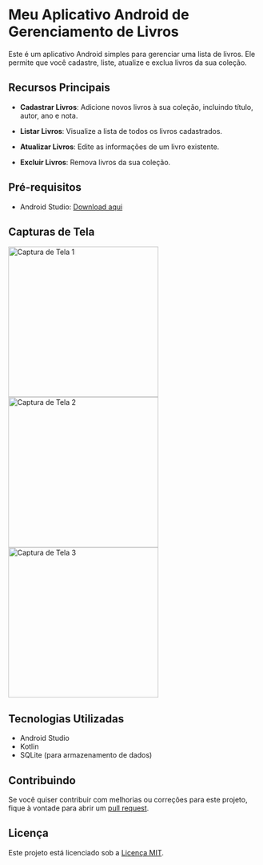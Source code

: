 # Meu Aplicativo Android de Gerenciamento de Livros

Este é um aplicativo Android simples para gerenciar uma lista de livros. Ele permite que você cadastre, liste, atualize e exclua livros da sua coleção.

## Recursos Principais

- **Cadastrar Livros**: Adicione novos livros à sua coleção, incluindo título, autor, ano e nota.

- **Listar Livros**: Visualize a lista de todos os livros cadastrados.

- **Atualizar Livros**: Edite as informações de um livro existente.

- **Excluir Livros**: Remova livros da sua coleção.

## Pré-requisitos

- Android Studio: [Download aqui](https://developer.android.com/studio)

## Capturas de Tela

<img src="https://github.com/3runoWilliam/Livraria-APP/assets/85655579/a2c65588-b42e-4e02-9743-bde95005fc53" alt="Captura de Tela 1" width="300" align="center" />
<img src="https://github.com/3runoWilliam/Livraria-APP/assets/85655579/655add54-e379-4921-a680-92ef950815a2" alt="Captura de Tela 2" width="300" align="center" />
<img src="https://github.com/3runoWilliam/Livraria-APP/assets/85655579/dddf935a-4085-4359-ab9e-fcbe4211e173" alt="Captura de Tela 3" width="300" align="center" />


## Tecnologias Utilizadas
- Android Studio
- Kotlin
- SQLite (para armazenamento de dados)

## Contribuindo

Se você quiser contribuir com melhorias ou correções para este projeto, fique à vontade para abrir um [pull request](https://github.com/seu-usuario/seu-repositorio/pulls).

## Licença

Este projeto está licenciado sob a [Licença MIT](LICENSE.md).
